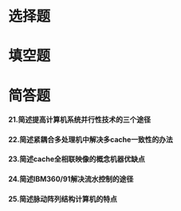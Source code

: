# 选择题

# 填空题

# 简答题

#### 21.简述提高计算机系统并行性技术的三个途径

#### 22.简述紧耦合多处理机中解决多cache一致性的办法

#### 23.简述cache全相联映像的概念机器优缺点

#### 24.简述IBM360/91解决流水控制的途径

#### 25.简述脉动阵列结构计算机的特点